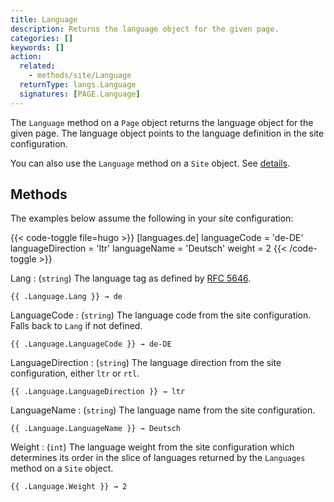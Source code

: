 ```yaml
---
title: Language
description: Returns the language object for the given page.
categories: []
keywords: []
action:
  related:
    - methods/site/Language
  returnType: langs.Language
  signatures: [PAGE.Language]
---
```


The `Language` method on a `Page` object returns the language object for the given page. The language object points to the language definition in the site configuration.

You can also use the `Language` method on a `Site` object. See&nbsp;[details].

## Methods

The examples below assume the following in your site configuration:

{{< code-toggle file=hugo >}}
[languages.de]
languageCode = 'de-DE'
languageDirection = 'ltr'
languageName = 'Deutsch'
weight = 2
{{< /code-toggle >}}

Lang
: (`string`) The language tag as defined by [RFC 5646].

```go-html-template
{{ .Language.Lang }} → de
```

LanguageCode
: (`string`) The language code from the site configuration. Falls back to `Lang` if not defined.

```go-html-template
{{ .Language.LanguageCode }} → de-DE
```

LanguageDirection
: (`string`) The language direction from the site configuration, either `ltr` or `rtl`.

```go-html-template
{{ .Language.LanguageDirection }} → ltr
```

LanguageName
: (`string`) The language name from the site configuration.

```go-html-template
{{ .Language.LanguageName }} → Deutsch
```

Weight
: (`int`) The language weight from the site configuration which determines its order in the slice of languages returned by the `Languages` method on a `Site` object.

```go-html-template
{{ .Language.Weight }} → 2
```

[details]: /methods/site/language/
[RFC 5646]: https://datatracker.ietf.org/doc/html/rfc5646
